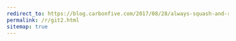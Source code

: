 ```yaml
---
redirect_to: https://blog.carbonfive.com/2017/08/28/always-squash-and-rebase-your-git-commits/
permalink: /r/git2.html
sitemap: true
---
```

